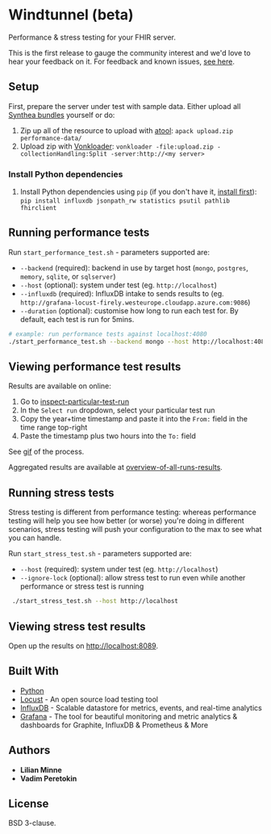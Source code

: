 # Windtunnel (beta)

Performance & stress testing for your FHIR server.

This is the first release to gauge the community interest and we'd love to hear your feedback on it. For feedback and known issues, [see here](https://github.com/FirelyTeam/Wind.Tunnel/issues).


## Setup

First, prepare the server under test with sample data. Either upload all [Synthea bundles](performance-data/) yourself or do:

1. Zip up all of the resource to upload with [atool](https://www.nongnu.org/atool/): `apack upload.zip performance-data/`
1. Upload zip with [Vonkloader](http://docs.simplifier.net/vonkloader/index.html): `vonkloader -file:upload.zip -collectionHandling:Split -server:http://<my server>`

### Install Python dependencies
1. Install Python dependencies using `pip` (if you don't have it, [install first](https://pip.pypa.io/en/stable/installing/)): `pip install influxdb jsonpath_rw statistics psutil pathlib fhirclient`

## Running performance tests

Run `start_performance_test.sh` - parameters supported are:

* `--backend` (required): backend in use by target host (`mongo`, `postgres`, `memory`, `sqlite`, or `sqlserver`)
* `--host` (optional): system under test (eg. `http://localhost`)
* `--influxdb` (required): InfluxDB intake to sends results to (eg. `http://grafana-locust-firely.westeurope.cloudapp.azure.com:9086`)
* `--duration` (optional): customise how long to run each test for. By default, each test is run for 5mins.

```sh
# example: run performance tests against localhost:4080
./start_performance_test.sh --backend mongo --host http://localhost:4080 --influxdb http://grafana-locust-firely.westeurope.cloudapp.azure.com:9086
```

## Viewing performance test results

Results are available on online:

1. Go to [inspect-particular-test-run](http://grafana-locust-firely.westeurope.cloudapp.azure.com:4000/d/DN0PLjKmk/inspect-particular-test-run)
1. In the `Select run` dropdown, select your particular test run
1. Copy the year+time timestamp and paste it into the `From:` field in the time range top-right
1. Paste the timestamp plus two hours into the `To:` field

See [gif](view-test-results.gif) of the process.

Aggregated results are available at [overview-of-all-runs-results](http://grafana-locust-firely.westeurope.cloudapp.azure.com:4000/d/lBAvi3Fiz/overview-of-all-runs-results).

## Running stress tests

Stress testing is different from performance testing: whereas performance testing will help you see how better (or worse) you're doing in different scenarios, stress testing will push your configuration to the max to see what you can handle.

Run `start_stress_test.sh` - parameters supported are:

* `--host` (required): system under test (eg. `http://localhost`)
* `--ignore-lock` (optional): allow stress test to run even while another performance or stress test is running

```sh
 ./start_stress_test.sh --host http://localhost
```

## Viewing stress test results

Open up the results on [http://localhost:8089](http://localhost:8089).

## Built With

* [Python](https://www.python.org/)
* [Locust](https://locust.io/) - An open source load testing tool
* [InfluxDB](https://github.com/influxdata/influxdb) - Scalable datastore for metrics, events, and real-time analytics
* [Grafana](https://github.com/grafana/grafana) - The tool for beautiful monitoring and metric analytics & dashboards for Graphite, InfluxDB & Prometheus & More


## Authors

* **Lilian Minne**
* **Vadim Peretokin**

## License

BSD 3-clause.
